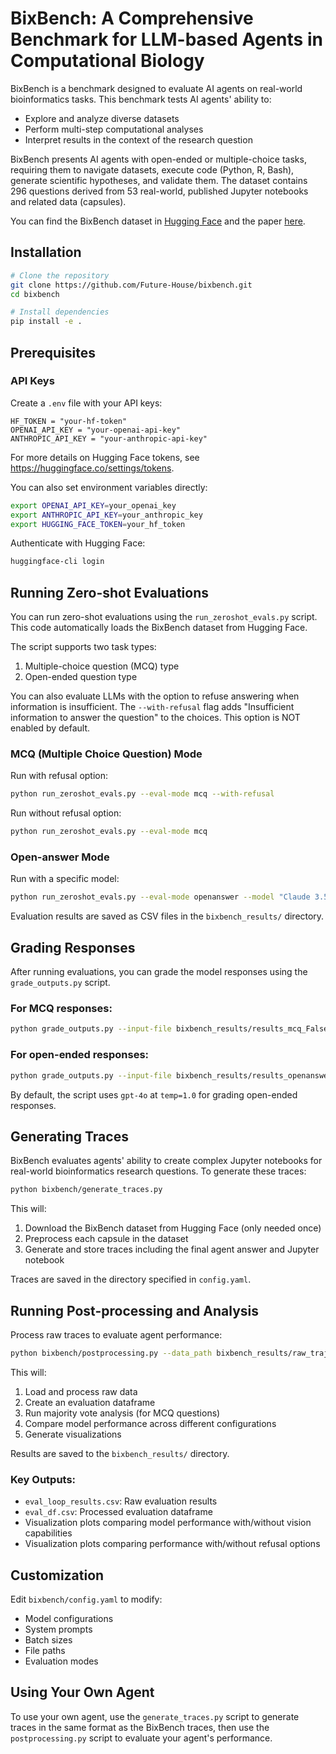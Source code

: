# BixBench: A Comprehensive Benchmark for LLM-based Agents in Computational Biology

BixBench is a benchmark designed to evaluate AI agents on real-world bioinformatics tasks. 
This benchmark tests AI agents' ability to:
- Explore and analyze diverse datasets
- Perform multi-step computational analyses
- Interpret results in the context of the research question

BixBench presents AI agents with open-ended or multiple-choice tasks, requiring them to navigate datasets, execute code (Python, R, Bash), generate scientific hypotheses, and validate them. 
The dataset contains 296 questions derived from 53 real-world, published Jupyter notebooks and related data (capsules).

You can find the BixBench dataset in [Hugging Face]() and the paper [here]().

## Installation

```bash
# Clone the repository
git clone https://github.com/Future-House/bixbench.git
cd bixbench

# Install dependencies
pip install -e .
```

## Prerequisites

### API Keys
Create a `.env` file with your API keys:

```
HF_TOKEN = "your-hf-token"
OPENAI_API_KEY = "your-openai-api-key"
ANTHROPIC_API_KEY = "your-anthropic-api-key"
```

For more details on Hugging Face tokens, see https://huggingface.co/settings/tokens.

You can also set environment variables directly:

```bash
export OPENAI_API_KEY=your_openai_key
export ANTHROPIC_API_KEY=your_anthropic_key
export HUGGING_FACE_TOKEN=your_hf_token
```

Authenticate with Hugging Face:

```bash
huggingface-cli login
```

## Running Zero-shot Evaluations

You can run zero-shot evaluations using the `run_zeroshot_evals.py` script. This code automatically loads the BixBench dataset from Hugging Face.

The script supports two task types:
1. Multiple-choice question (MCQ) type
2. Open-ended question type

You can also evaluate LLMs with the option to refuse answering when information is insufficient. The `--with-refusal` flag adds "Insufficient information to answer the question" to the choices. This option is NOT enabled by default.

### MCQ (Multiple Choice Question) Mode

Run with refusal option:

```bash
python run_zeroshot_evals.py --eval-mode mcq --with-refusal
```

Run without refusal option:

```bash
python run_zeroshot_evals.py --eval-mode mcq
```

### Open-answer Mode

Run with a specific model:

```bash
python run_zeroshot_evals.py --eval-mode openanswer --model "Claude 3.5 Sonnet" --temperature 0.5
```

Evaluation results are saved as CSV files in the `bixbench_results/` directory.

## Grading Responses

After running evaluations, you can grade the model responses using the `grade_outputs.py` script.

### For MCQ responses:

```bash
python grade_outputs.py --input-file bixbench_results/results_mcq_False_gpt-4o_1.0.csv --eval-mode mcq
```

### For open-ended responses:

```bash
python grade_outputs.py --input-file bixbench_results/results_openanswer_False_gpt-4o_1.0.csv --eval-mode openanswer --model "Claude 3.5 Sonnet"
```

By default, the script uses `gpt-4o` at `temp=1.0` for grading open-ended responses.

## Generating Traces

BixBench evaluates agents' ability to create complex Jupyter notebooks for real-world bioinformatics research questions. To generate these traces:

```bash
python bixbench/generate_traces.py
```

This will:
1. Download the BixBench dataset from Hugging Face (only needed once)
2. Preprocess each capsule in the dataset
3. Generate and store traces including the final agent answer and Jupyter notebook

Traces are saved in the directory specified in `config.yaml`.

## Running Post-processing and Analysis

Process raw traces to evaluate agent performance:

```bash
python bixbench/postprocessing.py --data_path bixbench_results/raw_trajectory_data.csv
```

This will:
1. Load and process raw data
2. Create an evaluation dataframe
3. Run majority vote analysis (for MCQ questions)
4. Compare model performance across different configurations
5. Generate visualizations

Results are saved to the `bixbench_results/` directory.

### Key Outputs:

- `eval_loop_results.csv`: Raw evaluation results
- `eval_df.csv`: Processed evaluation dataframe
- Visualization plots comparing model performance with/without vision capabilities
- Visualization plots comparing performance with/without refusal options

## Customization

Edit `bixbench/config.yaml` to modify:
- Model configurations
- System prompts
- Batch sizes
- File paths
- Evaluation modes

## Using Your Own Agent

To use your own agent, use the `generate_traces.py` script to generate traces in the same format as the BixBench traces, then use the `postprocessing.py` script to evaluate your agent's performance.


